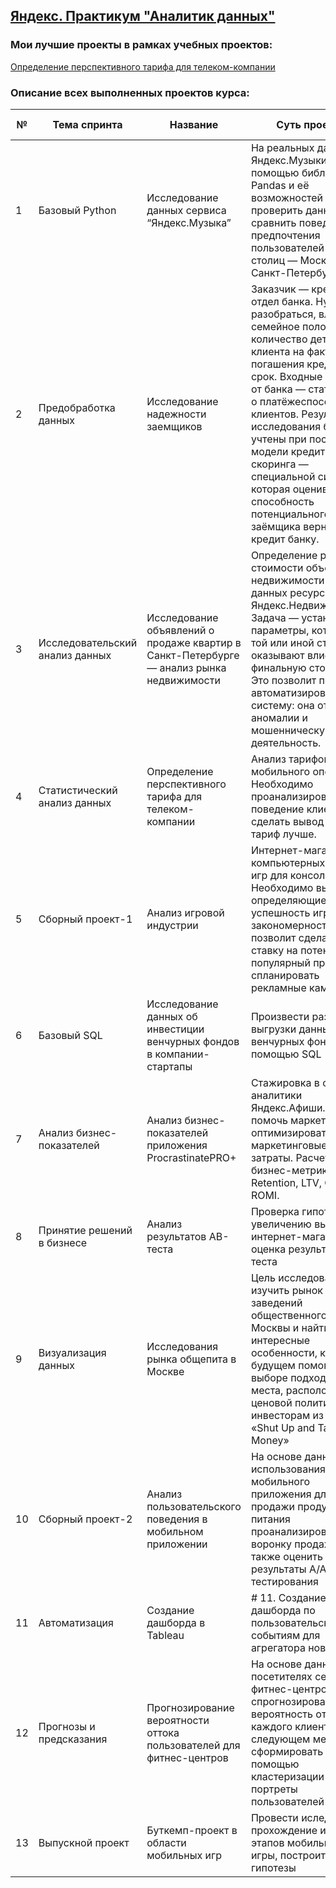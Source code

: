 ## [Яндекс. Практикум "Аналитик данных"](https://practicum.yandex.ru/data-analyst-plus/)

### Мои лучшие проекты в рамках учебных проектов:
[Определение перспективного тарифа для телеком-компании](https://github.com/Aleksandra-Sokolova/YandexPracticum_Projects/blob/main/13_Telecom_%D0%9E%D0%BF%D1%80%D0%B5%D0%B4%D0%B5%D0%BB%D0%B5%D0%BD%D0%B8%D0%B5_%D0%BF%D0%B5%D1%80%D1%81%D0%BF%D0%B5%D0%BA%D1%82%D0%B8%D0%B2%D0%BD%D0%BE%D0%B3%D0%BE_%D1%82%D0%B0%D1%80%D0%B8%D1%84%D0%B0/13_Telecom_%D0%9E%D0%BF%D1%80%D0%B5%D0%B4%D0%B5%D0%BB%D0%B5%D0%BD%D0%B8%D0%B5_%D1%82%D0%B0%D1%80%D0%B8%D1%84%D0%B0_git.ipynb)


### Описание всех выполненных проектов курса: 

| № | Тема спринта   | Название                    | Суть проекта    | 	Используемые библиотеки |
| -- | ------------- | --------------------------- | --------------- | --------------------- |
| 1 | Базовый Python	| Исследование данных сервиса “Яндекс.Музыка”	| На реальных данных Яндекс.Музыки c помощью библиотеки Pandas и её возможностей проверить данные и сравнить поведение и предпочтения пользователей двух столиц — Москвы и Санкт-Петербурга. |	pandas |
| 2 | Предобработка данных	| Исследование надежности заемщиков	| Заказчик — кредитный отдел банка. Нужно разобраться, влияет ли семейное положение и количество детей клиента на факт погашения кредита в срок. Входные данные от банка — статистика о платёжеспособности клиентов. Результаты исследования будут учтены при построении модели кредитного скоринга — специальной системы, которая оценивает способность потенциального заёмщика вернуть кредит банку. |	pandas, pymystem3, ntlk |
| 3	| Исследовательский анализ данных	| Исследование объявлений о продаже квартир	в Санкт-Петербурге — анализ рынка недвижимости | Определение рыночной стоимости объектов недвижимости (на базе данных ресурса Яндекс.Недвижимость). Задача — установить параметры, которые в той или иной степени оказывают влиение на финальную стоимость. Это позволит построить автоматизированную систему: она отследит аномалии и мошенническую деятельность.	| pandas, numpy, matplotlib, seaborn, requests, geopy, API Yandex.Геокодер |
| 4	| Статистический анализ данных |  Определение перспективного тарифа для телеком-компании  | 	Анализ тарифов мобильного оператора. Необходимо проанализировать поведение клиентов и сделать вывод — какой тариф лучше.	| pandas, numpy, matplotlib, folium, scipy, requests, API Yandex.Геокодер |
| 5	| Сборный проект-1 | Анализ игровой индустрии |	Интернет-магазин компьютерных игр и игр для консолей. Необходимо выявить определяющие успешность игры закономерности. Это позволит сделать ставку на потенциально популярный продукт и спланировать рекламные кампании. |	pandas, numpy, matplotlib, scipy, seaborn, mplcursors |
| 6	| Базовый SQL | Исследование данных об инвестиции венчурных фондов в компании-стартапы | Произвести различные выгрузки данных венчурных фондов с помощью SQL | PostgreSQL |
| 7 |	Анализ бизнес-показателей |	Анализ бизнес-показателей	приложения ProcrastinatePRO+ | Стажировка в отделе аналитики Яндекс.Афиши. Задача: помочь маркетологам оптимизировать маркетинговые затраты. Расчет бизнес-метрик: Retention, LTV, CAC, ROMI.	| pandas, numpy, matplotlib, seaborn, bokeh, pandas-bokeh, holoviews
| 8	| Принятие решений в бизнесе | Анализ результатов AB-теста	| Проверка гипотез по увеличению выручки в интернет-магазине — оценка результатов A/B теста	| pandas, bokeh, holoviews, scipy 
| 9	| Визуализация данных | Исследования рынка общепита в Москве | Цель исследования — изучить рынок заведений общественного питания Москвы и найти интересные особенности, которые в будущем помогут в выборе подходящего места, расположения и ценовой политики инвесторам из фонда «Shut Up and Take My Money»  | pandas, seaborn, plotly, plotly express | 
| 10	| Сборный проект-2 | Анализ пользовательского поведения в мобильном приложении |  На основе данных использования мобильного приложения для продажи продуктов питания проанализировать воронку продаж, а также оценить результаты A/A/B-тестирования |	pandas, plotly, событийная аналитика, продуктовые метрики |
| 11	| Автоматизация | Создание дашборда в Tableau | # 11. Создание дашборда по пользовательским событиям для агрегатора новостей |	Tableau, PostgreSQL |
| 12	| Прогнозы и предсказания | Прогнозирование вероятности оттока пользователей для фитнес-центров |  На основе данных о посетителях сети фитнес-центров спрогнозировать вероятность оттока для каждого клиента в следующем месяце, сформировать с помощью кластеризации портреты пользователей |	pandas, numpy, matplotlib, seaborn, scikit-learn, машинное обучение|
| 13	| Выпускной проект | Буткемп-проект в области мобильных игр |	Провести иследование прохождение играками этапов мобильной игры, построить гипотезы  | pandas, numpy, matplotlib, seaborn, scikit-learn |



